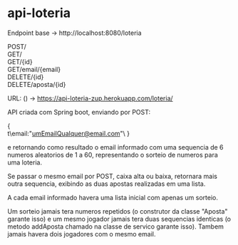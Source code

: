 # api-loteria


Endpoint base -> http://localhost:8080/loteria

POST/\
GET/\
GET/{id}\
GET/email/{email}\
DELETE/{id}\
DELETE/aposta/{id}

URL: () -> https://api-loteria-zup.herokuapp.com/loteria/


API criada com Spring boot, enviando por POST: 

{\
  t\email:"umEmailQualquer@email.com"\ 
} 

e retornando como resultado o email informado com uma sequencia de 6 numeros aleatorios de 1 a 60, representando o sorteio de numeros para uma loteria.

Se passar o mesmo email por POST, caixa alta ou baixa, retornara mais outra sequencia, exibindo as duas apostas realizadas em uma lista.

A cada email informado havera uma lista inicial com apenas um sorteio.

Um sorteio jamais tera numeros repetidos (o construtor da classe "Aposta" garante isso) e um mesmo jogador jamais tera duas sequencias identicas (o metodo addAposta chamado na classe de servico garante isso). Tambem jamais havera dois jogadores com o mesmo email.
